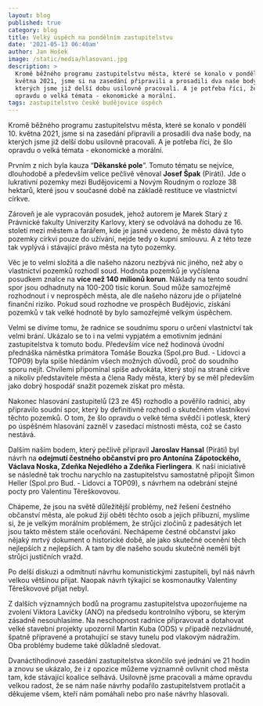 ```yaml
---
layout: blog
published: true
category: blog
title: Velký úspěch na pondělním zastupitelstvu
date: '2021-05-13 06:40am'
author: Jan Hošek
image: /static/media/hlasovani.jpg
description: >
  Kromě běžného programu zastupitelstvu města, které se konalo v pondělí 10.
  května 2021, jsme si na zasedání připravili a prosadili dva naše body, na
  kterých jsme již delší dobu usilovně pracovali. A je potřeba říci, že šlo
  opravdu o velká témata - ekonomické a morální. 
tags: zastupitelstvo české budějovice úspěch
---
```

Kromě běžného programu zastupitelstvu města, které se konalo v pondělí 10. května 2021, jsme si na zasedání připravili a prosadili dva naše body, na kterých jsme již delší dobu usilovně pracovali. A je potřeba říci, že šlo opravdu o velká témata - ekonomické a morální. 



Prvním z nich byla kauza “**Děkanské pole**”. Tomuto tématu se nejvíce, dlouhodobě a především velice pečlivě věnoval **Josef Špak** (Piráti). Jde o lukrativní pozemky mezi Budějovicemi a Novým Roudným o rozloze 38 hektarů, které jsou v současné době na základě restituce ve vlastnictví církve. 



Zároveň je ale vypracován posudek, jehož autorem je Marek Starý z Právnické fakulty Univerzity Karlovy, který se odvolává na dohodu ze 16. století mezi městem a farářem, kde je jasně uvedeno, že město dává tyto pozemky církvi pouze do užívání, nejde tedy o kupní smlouvu. A z této teze tak vyplývá i stávající právo města na tyto pozemky. 



Věc je to velmi složitá a dle našeho názoru nezbývá nic jiného, než aby o vlastnictví pozemků rozhodl soud. Hodnota pozemků je vyčíslena posudkem znalce na **více než 140 milionů korun**. Náklady na tento soudní spor jsou odhadnuty na 100-200 tisíc korun. Soud může samozřejmě rozhodnout i v neprospěch města, ale dle našeho názoru jde o přijatelné finanční riziko. Pokud soud rozhodne ve prospěch Budějovic, získání pozemků v tak velké hodnotě by bylo samozřejmě velkým úspěchem. 



Velmi se divíme tomu, že radnice se soudnímu sporu o určení vlastnictví tak velmi brání. Ukázalo se to i na velmi vypjatém a emotivním jednání zastupitelstva k tomuto bodu. Především více než hodinová úvodní přednáška náměstka primátora Tomáše Bouzka (Spol.pro Bud. - Lidovci a TOP09) byla spíše hledáním všech možných důvodů, proč do soudního sporu nejít. Chvílemi připomínal spíše advokáta, který stojí na straně církve a nikoliv představitele města a člena Rady města, který by se měl především jako dobrý hospodář snažit pozemek získat pro města. 



Nakonec hlasování zastupitelů (23 ze 45) rozhodlo a pověřilo radnici, aby připravilo soudní spor, který by definitivně rozhodl o skutečném vlastníkovi těchto pozemků. O tom, že šlo opravdu o velké téma svědčí i potlesk, který po úspěšném hlasování zazněl v zasedací místnosti města, což se často nestává.



Dalším naším bodem, který pečlivě připravil **Jaroslav Hansal** (Piráti) byl návrh na **odejmutí čestného občanství pro pro Antonína Zápotockého, Václava Noska, Zdeňka Nejedlého a Zdeňka Fierlingera**. K naší iniciativě se následně tak trochu narychlo na zastupitelstvu samostatně připojit Šimon Heller  (Spol.pro Bud. - Lidovci a TOP09), s návrhem na odebrání stejné pocty pro Valentinu Těreškovovou. 



Chápeme, že jsou na světě důležitější problémy, než řešení čestného občanství města, ale pokud žijí oběti těchto osob a jejich příbuzní, myslíme si, že je velkým morálním problémem, že strůjci zločinů z padesátých let jsou takto městem stále oceňování. Nechápeme čestné občanství jako nějaký mrtvý dokument o historické době, ale jako skutečné ocenění těch nejlepších z nejlepších. A tam by dle našeho soudu skutečně neměli být strůjci justičních vražd. 



Po delší diskuzi a odmítnutí návrhu komunistickými zastupiteli, byl náš návrh velkou většinou přijat. Naopak návrh týkající se kosmonautky Valentiny Těreškovové přijat nebyl. 



Z dalších významných bodů na programu zastupitelstva upozorňujeme na zvolení Viktora Lavičky (ANO) na předsedu kontrolního výboru, se kterým zásadně nesouhlasíme. Na neschopnost radnice připravovat a dotahovat velké stavební projekty upozornil Martin Kuba (ODS) v případě nezvládnuté, špatně připravené a protahující se stavy tunelu pod vlakovým nádražím.  Oba problémy budeme také důkladně sledovat.



Dvanáctihodinové zasedání zastupitelstva skončilo své jednání ve 21 hodin a znovu se ukázalo, že i z opozice můžeme významně ovlivnit chod města tam, kde stávající koalice selhává. Usilovně jsme pracovali a máme opravdu velkou radost, že se nám naše návrhy podařilo zastupitelstvem protlačit a děkujeme všem, kteří nám pomáhali nebo pro naše návrhy hlasovali.
